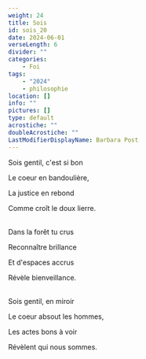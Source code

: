 ```yaml
---
weight: 24
title: Sois
id: sois_20
date: 2024-06-01
verseLength: 6
divider: ""
categories:
    - Foi
tags:
    - "2024"
    - philosophie
location: []
info: ""
pictures: []
type: default
acrostiche: ""
doubleAcrostiche: ""
LastModifierDisplayName: Barbara Post
---
```

Sois gentil, c'est si bon

Le coeur en bandoulière,

La justice en rebond

Comme croît le doux lierre.

 \
Dans la forêt tu crus

Reconnaître brillance

Et d'espaces accrus

Révèle bienveillance.

 \
Sois gentil, en miroir

Le coeur absout les hommes,

Les actes bons à voir

Révèlent qui nous sommes.
